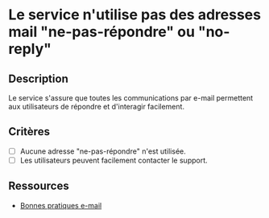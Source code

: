 # Le service n'utilise pas des adresses mail "ne-pas-répondre" ou "no-reply"

## Description

Le service s'assure que toutes les communications par e-mail permettent aux
utilisateurs de répondre et d'interagir facilement.

## Critères

- [ ] Aucune adresse "ne-pas-répondre" n'est utilisée.
- [ ] Les utilisateurs peuvent facilement contacter le support.

## Ressources

- [Bonnes pratiques e-mail](https://www.emailonacid.com/blog/article/email-marketing/10-best-practices-for-email-marketing/)
